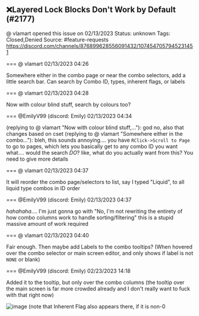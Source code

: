 ## ❌Layered Lock Blocks Don't Work by Default (#2177)
@ vlamart opened this issue on 02/13/2023
Status: unknown
Tags: Closed,Denied
Source: #feature-requests https://discord.com/channels/876899628556091432/1074547057945231451


=== @ vlamart 02/13/2023 04:26

Somewhere either in the combo page or near the combo selectors, add a little search bar. Can search by Combo ID, types, inherent flags, or labels

=== @ vlamart 02/13/2023 04:28

Now with colour blind stuff, search by colours too?

=== @EmilyV99 (discord: Emily) 02/13/2023 04:34

(replying to @ vlamart "Now with colour blind stuff,…"): god no, also that changes based on cset
(replying to @ vlamart "Somewhere either in the combo…"): bleh, this sounds annoying.... you have `RClick->Scroll to Page` to go to pages, which lets you basically get to any combo ID you want
what.... would the search *DO*?
like, what do you actually want from this? You need to give more details

=== @ vlamart 02/13/2023 04:37

It will reorder the combo page/selectors to list, say I typed "Liquid", to all liquid type combos in ID order

=== @EmilyV99 (discord: Emily) 02/13/2023 04:37

*hahahaha*....
I'm just gonna go with "No, I'm not rewriting the entirety of how combo columns work to handle sorting/filtering"
this is a stupid massive amount of work required

=== @ vlamart 02/13/2023 04:40

Fair enough. Then maybe add Labels to the combo tooltips? (When hovered over the combo selector or main screen editor, and only shows if label is not `NONE` or blank)

=== @EmilyV99 (discord: Emily) 02/23/2023 14:18

Added it to the tooltip, but only over the combo columns
(the tooltip over the main screen is far more crowded already and I don't really want to fuck with that right now)

![image](https://cdn.discordapp.com/attachments/1074547057945231451/1078319993764192326/image.png?ex=65e9ccc0&is=65d757c0&hm=f79a2462572dee206a7a82a91de05af49a0a84db6761d15548e9d20bd7e0303e&)
(note that Inherent Flag also appears there, if it is non-0
